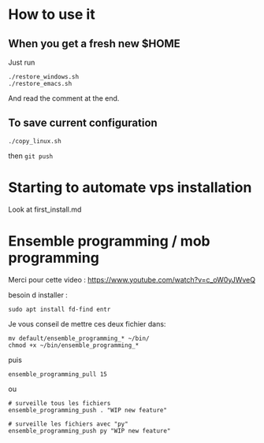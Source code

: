 # How to use it


## When you get a fresh new $HOME

Just run

```
./restore_windows.sh
./restore_emacs.sh
```

And read the comment at the end.

## To save current configuration

```
./copy_linux.sh
```

then `git push`

# Starting to automate vps installation

Look at first_install.md

# Ensemble programming / mob programming

Merci pour cette video : https://www.youtube.com/watch?v=c_oW0yJWveQ

besoin d installer :
```
sudo apt install fd-find entr
```

Je vous conseil de mettre ces deux fichier dans:

```
mv default/ensemble_programming_* ~/bin/
chmod +x ~/bin/ensemble_programming_*
```

puis

```
ensemble_programming_pull 15
```

ou

```
# surveille tous les fichiers
ensemble_programming_push . "WIP new feature"

# surveille les fichiers avec "py"
ensemble_programming_push py "WIP new feature"
```
